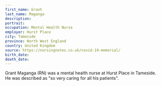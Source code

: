 ```yaml
---
first_name: Grant
last_name: Maganga
description: 
portrait: 
occupation: Mental Health Nurse
employer: Hurst Place
city: Tameside
province: North West England
country: United Kingdom
source: https://nursingnotes.co.uk/covid-19-memorial/
birth_date: 
death_date: 
---
```


Grant Maganga (RN) was a mental health nurse at Hurst Place in Tameside. He was described as "so very caring for all his patients".